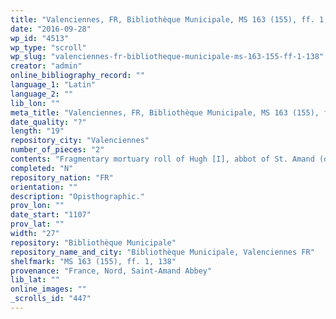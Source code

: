 ```yaml
---
title: "Valenciennes, FR, Bibliothèque Municipale, MS 163 (155), ff. 1, 138"
date: "2016-09-28"
wp_id: "4513"
wp_type: "scroll"
wp_slug: "valenciennes-fr-bibliotheque-municipale-ms-163-155-ff-1-138"
creator: "admin"
online_bibliography_record: ""
language_1: "Latin"
language_2: ""
lib_lon: ""
meta_title: "Valenciennes, FR, Bibliothèque Municipale, MS 163 (155), ff. 1, 138"
date_quality: "?"
length: "19"
repository_city: "Valenciennes"
number_of_pieces: "2"
contents: "Fragmentary mortuary roll of Hugh [I], abbot of St. Amand (d. 8 September 1107)."
completed: "N"
repository_nation: "FR"
orientation: ""
description: "Opisthographic."
prov_lon: ""
date_start: "1107"
prov_lat: ""
width: "27"
repository: "Bibliothèque Municipale"
repository_name_and_city: "Bibliothèque Municipale, Valenciennes FR"
shelfmark: "MS 163 (155), ff. 1, 138"
provenance: "France, Nord, Saint-Amand Abbey"
lib_lat: ""
online_images: ""
_scrolls_id: "447"
---
```



